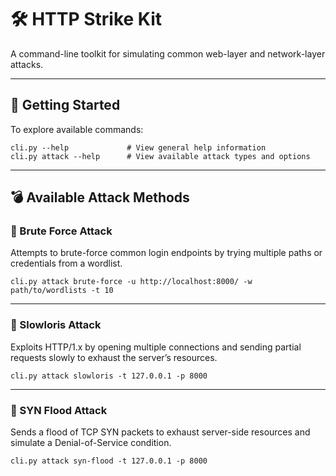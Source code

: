 # 🛠️ HTTP Strike Kit

A command-line toolkit for simulating common web-layer and network-layer attacks.

---

## 🚀 Getting Started

To explore available commands:

```shell
cli.py --help             # View general help information
cli.py attack --help      # View available attack types and options
```

---

## 💣 Available Attack Methods

### 🔐 Brute Force Attack

Attempts to brute-force common login endpoints by trying multiple paths or credentials from a wordlist.

```shell
cli.py attack brute-force -u http://localhost:8000/ -w path/to/wordlists -t 10
```

---

### 🐌 Slowloris Attack

Exploits HTTP/1.x by opening multiple connections and sending partial requests slowly to exhaust the server’s resources.

```shell
cli.py attack slowloris -t 127.0.0.1 -p 8000
```

---

### 🌊 SYN Flood Attack

Sends a flood of TCP SYN packets to exhaust server-side resources and simulate a Denial-of-Service condition.

```shell
cli.py attack syn-flood -t 127.0.0.1 -p 8000
```